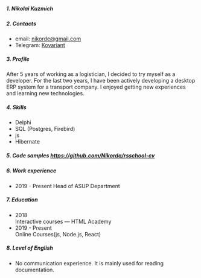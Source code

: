 ##### 1. Nikolai Kuzmich
##### 2. Contacts
  * email: nikorde@gmail.com
  * Telegram: [Kovariant](https://t.me/kovariant)  
##### 3. Profile
After 5 years of working as a logistician, I decided to try myself as a developer. For the last two years, I have been actively developing a desktop ERP system for a transport company. I enjoyed getting new experiences and learning new technologies.
##### 4. Skills
* Delphi
* SQL (Postgres, Firebird)
* js
* Hibernate
##### 5. Code samples https://github.com/Nikorda/rsschool-cv
##### 6. Work experience
* 2019 - Present  Head of ASUP Department
##### 7. Education
* 2018        
Interactive courses — HTML Academy
* 2019 - Present       
Online Courses(js, Node.js, React)
##### 8. Level of English
* No communication experience. It is mainly used for reading documentation.